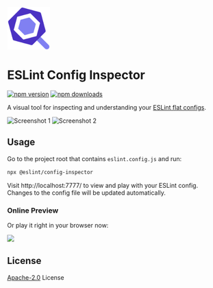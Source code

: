 <img src="./public/favicon.svg" width="100" height="100"><br>

# ESLint Config Inspector

[![npm version][npm-version-src]][npm-version-href]
[![npm downloads][npm-downloads-src]][npm-downloads-href]

A visual tool for inspecting and understanding your [ESLint flat configs](https://eslint.org/docs/latest/use/configure/configuration-files-new).

<img width="1230" alt="Screenshot 1" src="https://github.com/eslint/config-inspector/assets/11247099/b3cbdd57-9374-4905-bfdc-cdd40646b747">
<img width="1458" alt="Screenshot 2" src="https://github.com/eslint/config-inspector/assets/11247099/d008bf61-3685-4bf5-843f-524beb108305">

## Usage

Go to the project root that contains `eslint.config.js` and run:

```bash
npx @eslint/config-inspector
```

Visit http://localhost:7777/ to view and play with your ESLint config. Changes to the config file will be updated automatically.

### Online Preview

Or play it right in your browser now:

[![](https://developer.stackblitz.com/img/open_in_stackblitz.svg)](https://stackblitz.com/~/github.com/eslint/config-inspector)

## License

[Apache-2.0](./LICENSE) License

<!-- Badges -->

[npm-version-src]: https://img.shields.io/npm/v/@eslint/config-inspector?style=flat&colorA=080f12&colorB=1fa669
[npm-version-href]: https://npmjs.com/package/@eslint/config-inspector
[npm-downloads-src]: https://img.shields.io/npm/dm/@eslint/config-inspector?style=flat&colorA=080f12&colorB=1fa669
[npm-downloads-href]: https://npmjs.com/package/@eslint/config-inspector
